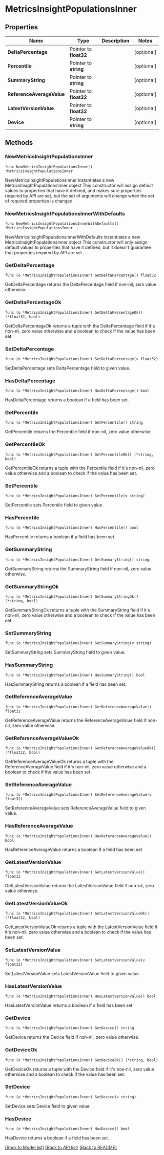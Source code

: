 # MetricsInsightPopulationsInner

## Properties

Name | Type | Description | Notes
------------ | ------------- | ------------- | -------------
**DeltaPercentage** | Pointer to **float32** |  | [optional] 
**Percentile** | Pointer to **string** |  | [optional] 
**SummaryString** | Pointer to **string** |  | [optional] 
**ReferenceAverageValue** | Pointer to **float32** |  | [optional] 
**LatestVersionValue** | Pointer to **float32** |  | [optional] 
**Device** | Pointer to **string** |  | [optional] 

## Methods

### NewMetricsInsightPopulationsInner

`func NewMetricsInsightPopulationsInner() *MetricsInsightPopulationsInner`

NewMetricsInsightPopulationsInner instantiates a new MetricsInsightPopulationsInner object
This constructor will assign default values to properties that have it defined,
and makes sure properties required by API are set, but the set of arguments
will change when the set of required properties is changed

### NewMetricsInsightPopulationsInnerWithDefaults

`func NewMetricsInsightPopulationsInnerWithDefaults() *MetricsInsightPopulationsInner`

NewMetricsInsightPopulationsInnerWithDefaults instantiates a new MetricsInsightPopulationsInner object
This constructor will only assign default values to properties that have it defined,
but it doesn't guarantee that properties required by API are set

### GetDeltaPercentage

`func (o *MetricsInsightPopulationsInner) GetDeltaPercentage() float32`

GetDeltaPercentage returns the DeltaPercentage field if non-nil, zero value otherwise.

### GetDeltaPercentageOk

`func (o *MetricsInsightPopulationsInner) GetDeltaPercentageOk() (*float32, bool)`

GetDeltaPercentageOk returns a tuple with the DeltaPercentage field if it's non-nil, zero value otherwise
and a boolean to check if the value has been set.

### SetDeltaPercentage

`func (o *MetricsInsightPopulationsInner) SetDeltaPercentage(v float32)`

SetDeltaPercentage sets DeltaPercentage field to given value.

### HasDeltaPercentage

`func (o *MetricsInsightPopulationsInner) HasDeltaPercentage() bool`

HasDeltaPercentage returns a boolean if a field has been set.

### GetPercentile

`func (o *MetricsInsightPopulationsInner) GetPercentile() string`

GetPercentile returns the Percentile field if non-nil, zero value otherwise.

### GetPercentileOk

`func (o *MetricsInsightPopulationsInner) GetPercentileOk() (*string, bool)`

GetPercentileOk returns a tuple with the Percentile field if it's non-nil, zero value otherwise
and a boolean to check if the value has been set.

### SetPercentile

`func (o *MetricsInsightPopulationsInner) SetPercentile(v string)`

SetPercentile sets Percentile field to given value.

### HasPercentile

`func (o *MetricsInsightPopulationsInner) HasPercentile() bool`

HasPercentile returns a boolean if a field has been set.

### GetSummaryString

`func (o *MetricsInsightPopulationsInner) GetSummaryString() string`

GetSummaryString returns the SummaryString field if non-nil, zero value otherwise.

### GetSummaryStringOk

`func (o *MetricsInsightPopulationsInner) GetSummaryStringOk() (*string, bool)`

GetSummaryStringOk returns a tuple with the SummaryString field if it's non-nil, zero value otherwise
and a boolean to check if the value has been set.

### SetSummaryString

`func (o *MetricsInsightPopulationsInner) SetSummaryString(v string)`

SetSummaryString sets SummaryString field to given value.

### HasSummaryString

`func (o *MetricsInsightPopulationsInner) HasSummaryString() bool`

HasSummaryString returns a boolean if a field has been set.

### GetReferenceAverageValue

`func (o *MetricsInsightPopulationsInner) GetReferenceAverageValue() float32`

GetReferenceAverageValue returns the ReferenceAverageValue field if non-nil, zero value otherwise.

### GetReferenceAverageValueOk

`func (o *MetricsInsightPopulationsInner) GetReferenceAverageValueOk() (*float32, bool)`

GetReferenceAverageValueOk returns a tuple with the ReferenceAverageValue field if it's non-nil, zero value otherwise
and a boolean to check if the value has been set.

### SetReferenceAverageValue

`func (o *MetricsInsightPopulationsInner) SetReferenceAverageValue(v float32)`

SetReferenceAverageValue sets ReferenceAverageValue field to given value.

### HasReferenceAverageValue

`func (o *MetricsInsightPopulationsInner) HasReferenceAverageValue() bool`

HasReferenceAverageValue returns a boolean if a field has been set.

### GetLatestVersionValue

`func (o *MetricsInsightPopulationsInner) GetLatestVersionValue() float32`

GetLatestVersionValue returns the LatestVersionValue field if non-nil, zero value otherwise.

### GetLatestVersionValueOk

`func (o *MetricsInsightPopulationsInner) GetLatestVersionValueOk() (*float32, bool)`

GetLatestVersionValueOk returns a tuple with the LatestVersionValue field if it's non-nil, zero value otherwise
and a boolean to check if the value has been set.

### SetLatestVersionValue

`func (o *MetricsInsightPopulationsInner) SetLatestVersionValue(v float32)`

SetLatestVersionValue sets LatestVersionValue field to given value.

### HasLatestVersionValue

`func (o *MetricsInsightPopulationsInner) HasLatestVersionValue() bool`

HasLatestVersionValue returns a boolean if a field has been set.

### GetDevice

`func (o *MetricsInsightPopulationsInner) GetDevice() string`

GetDevice returns the Device field if non-nil, zero value otherwise.

### GetDeviceOk

`func (o *MetricsInsightPopulationsInner) GetDeviceOk() (*string, bool)`

GetDeviceOk returns a tuple with the Device field if it's non-nil, zero value otherwise
and a boolean to check if the value has been set.

### SetDevice

`func (o *MetricsInsightPopulationsInner) SetDevice(v string)`

SetDevice sets Device field to given value.

### HasDevice

`func (o *MetricsInsightPopulationsInner) HasDevice() bool`

HasDevice returns a boolean if a field has been set.


[[Back to Model list]](../README.md#documentation-for-models) [[Back to API list]](../README.md#documentation-for-api-endpoints) [[Back to README]](../README.md)


